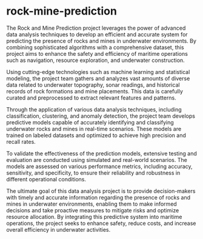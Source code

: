 # rock-mine-prediction
The Rock and Mine Prediction project leverages the power of advanced data analysis techniques to develop an efficient and accurate system for predicting the presence of rocks and mines in underwater environments. By combining sophisticated algorithms with a comprehensive dataset, this project aims to enhance the safety and efficiency of maritime operations such as navigation, resource exploration, and underwater construction.

Using cutting-edge technologies such as machine learning and statistical modeling, the project team gathers and analyzes vast amounts of diverse data related to underwater topography, sonar readings, and historical records of rock formations and mine placements. This data is carefully curated and preprocessed to extract relevant features and patterns.

Through the application of various data analysis techniques, including classification, clustering, and anomaly detection, the project team develops predictive models capable of accurately identifying and classifying underwater rocks and mines in real-time scenarios. These models are trained on labeled datasets and optimized to achieve high precision and recall rates.

To validate the effectiveness of the prediction models, extensive testing and evaluation are conducted using simulated and real-world scenarios. The models are assessed on various performance metrics, including accuracy, sensitivity, and specificity, to ensure their reliability and robustness in different operational conditions.

The ultimate goal of this data analysis project is to provide decision-makers with timely and accurate information regarding the presence of rocks and mines in underwater environments, enabling them to make informed decisions and take proactive measures to mitigate risks and optimize resource allocation. By integrating this predictive system into maritime operations, the project seeks to enhance safety, reduce costs, and increase overall efficiency in underwater activities.
